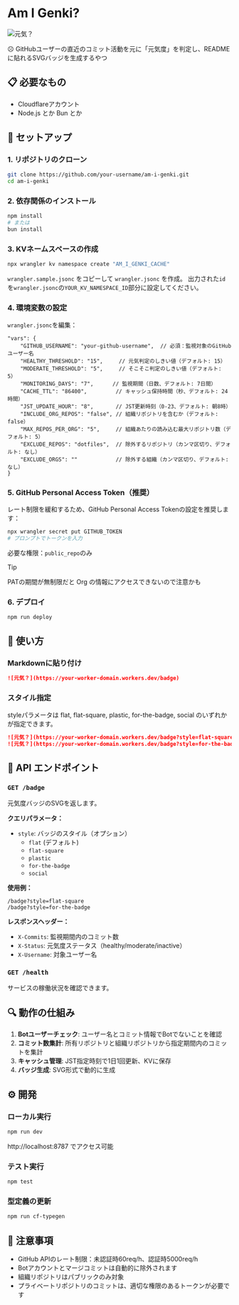 # Am I Genki?

![元気？](https://genki-badge.arrow2nd.workers.dev/badge)

☹️
GitHubユーザーの直近のコミット活動を元に「元気度」を判定し、READMEに貼れるSVGバッジを生成するやつ

## 📋 必要なもの

- Cloudflareアカウント
- Node.js とか Bun とか

## 🚀 セットアップ

### 1. リポジトリのクローン

```bash
git clone https://github.com/your-username/am-i-genki.git
cd am-i-genki
```

### 2. 依存関係のインストール

```bash
npm install
# または
bun install
```

### 3. KVネームスペースの作成

```bash
npx wrangler kv namespace create "AM_I_GENKI_CACHE"
```

`wrangler.sample.jsonc` をコピーして `wrangler.jsonc` を作成。
出力された`id`を`wrangler.jsonc`の`YOUR_KV_NAMESPACE_ID`部分に設定してください。

### 4. 環境変数の設定

`wrangler.jsonc`を編集：

```jsonc
"vars": {
    "GITHUB_USERNAME": "your-github-username",  // 必須：監視対象のGitHubユーザー名
    "HEALTHY_THRESHOLD": "15",     // 元気判定のしきい値（デフォルト: 15）
    "MODERATE_THRESHOLD": "5",     // そこそこ判定のしきい値（デフォルト: 5）
    "MONITORING_DAYS": "7",      // 監視期間（日数、デフォルト: 7日間）
    "CACHE_TTL": "86400",         // キャッシュ保持時間（秒、デフォルト: 24時間）
    "JST_UPDATE_HOUR": "8",       // JST更新時刻（0-23、デフォルト: 朝8時）
    "INCLUDE_ORG_REPOS": "false", // 組織リポジトリを含むか（デフォルト: false）
    "MAX_REPOS_PER_ORG": "5",     // 組織あたりの読み込む最大リポジトリ数（デフォルト: 5）
    "EXCLUDE_REPOS": "dotfiles",  // 除外するリポジトリ（カンマ区切り、デフォルト: なし）
    "EXCLUDE_ORGS": ""            // 除外する組織（カンマ区切り、デフォルト: なし）
}
```

### 5. GitHub Personal Access Token（推奨）

レート制限を緩和するため、GitHub Personal Access Tokenの設定を推奨します：

```bash
npx wrangler secret put GITHUB_TOKEN
# プロンプトでトークンを入力
```

必要な権限：`public_repo`のみ

> [!TIP]
> PATの期間が無制限だと Org の情報にアクセスできないので注意かも

### 6. デプロイ

```bash
npm run deploy
```

## 🎨 使い方

### Markdownに貼り付け

```markdown
![元気？](https://your-worker-domain.workers.dev/badge)
```

### スタイル指定

styleパラメータは flat, flat-square, plastic, for-the-badge, social
のいずれかが指定できます。

```markdown
![元気？](https://your-worker-domain.workers.dev/badge?style=flat-square)
![元気？](https://your-worker-domain.workers.dev/badge?style=for-the-badge)
```

## 🔧 API エンドポイント

### `GET /badge`

元気度バッジのSVGを返します。

**クエリパラメータ：**

- `style`: バッジのスタイル（オプション）
  - `flat` (デフォルト)
  - `flat-square`
  - `plastic`
  - `for-the-badge`
  - `social`

**使用例：**

```
/badge?style=flat-square
/badge?style=for-the-badge
```

**レスポンスヘッダー：**

- `X-Commits`: 監視期間内のコミット数
- `X-Status`: 元気度ステータス（healthy/moderate/inactive）
- `X-Username`: 対象ユーザー名

### `GET /health`

サービスの稼働状況を確認できます。

## 🔍 動作の仕組み

1. **Botユーザーチェック**: ユーザー名とコミット情報でBotでないことを確認
2. **コミット数集計**:
   所有リポジトリと組織リポジトリから指定期間内のコミットを集計
3. **キャッシュ管理**: JST指定時刻で1日1回更新、KVに保存
4. **バッジ生成**: SVG形式で動的に生成

## ⚙️ 開発

### ローカル実行

```bash
npm run dev
```

http://localhost:8787 でアクセス可能

### テスト実行

```bash
npm test
```

### 型定義の更新

```bash
npm run cf-typegen
```

## 📝 注意事項

- GitHub APIのレート制限：未認証時60req/h、認証時5000req/h
- Botアカウントとマージコミットは自動的に除外されます
- 組織リポジトリはパブリックのみ対象
- プライベートリポジトリのコミットは、適切な権限のあるトークンが必要です
